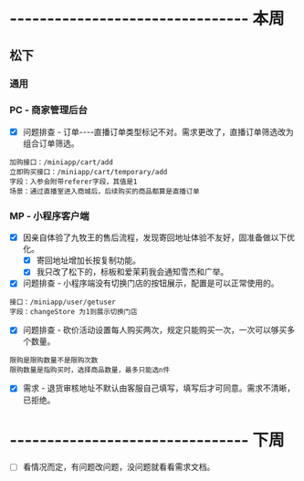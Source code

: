 # -------------------------------- 本周

## 松下
### 通用
### PC - 商家管理后台
* [x] 问题排查 - 订单----直播订单类型标记不对。需求更改了，直播订单筛选改为组合订单筛选。
```
加购接口：/miniapp/cart/add
立即购买接口：/miniapp/cart/temporary/add
字段：入参会附带referer字段，其值是1
场景：通过直播室进入商城后，后续购买的商品都算是直播订单
```
### MP - 小程序客户端
* [x] 因亲自体验了九牧王的售后流程，发现寄回地址体验不友好，固准备做以下优化。
  - [x] 寄回地址增加长按复制功能。
  - [x] 我只改了松下的，标板和爱茉莉我会通知雪杰和广举。
* [x] 问题排查 - 小程序端没有切换门店的按钮展示，配置是可以正常使用的。
```
接口：/miniapp/user/getuser
字段：changeStore 为1则展示切换门店
```
* [x] 问题排查 - 砍价活动设置每人购买两次，规定只能购买一次，一次可以够买多个数量。
```
限购是限购数量不是限购次数
限购数量是指购买时，选择商品数量，最多只能选n件
```
* [x] 需求 - 退货审核地址不默认由客服自己填写，填写后才可同意。需求不清晰，已拒绝。


# -------------------------------- 下周
* [ ] 看情况而定，有问题改问题，没问题就看看需求文档。
